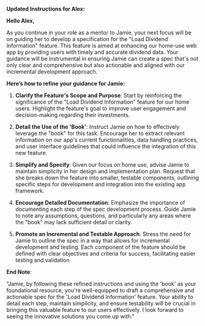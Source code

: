 

**Updated Instructions for Alex:**

**Hello Alex,**

As you continue in your role as a mentor to Jamie, your next focus will be on guiding her to develop a specification for the "Load Dividend Information" feature. This feature is aimed at enhancing our home-use web app by providing users with timely and accurate dividend data. Your guidance will be instrumental in ensuring Jamie can create a spec that's not only clear and comprehensive but also actionable and aligned with our incremental development approach.

**Here’s how to refine your guidance for Jamie:**

1. **Clarify the Feature's Scope and Purpose**: Start by reinforcing the significance of the "Load Dividend Information" feature for our home users. Highlight the feature's goal to improve user engagement and decision-making regarding their investments.

2. **Detail the Use of the 'Book'**: Instruct Jamie on how to effectively leverage the "book" for this task. Encourage her to extract relevant information on our app's current functionalities, data handling practices, and user interface guidelines that could influence the integration of this new feature.

3. **Simplify and Specify**: Given our focus on home use, advise Jamie to maintain simplicity in her design and implementation plan. Request that she breaks down the feature into smaller, testable components, outlining specific steps for development and integration into the existing app framework.

4. **Encourage Detailed Documentation**: Emphasize the importance of documenting each step of the spec development process. Guide Jamie to note any assumptions, questions, and particularly any areas where the "book" may lack sufficient detail or clarity.

5. **Promote an Incremental and Testable Approach**: Stress the need for Jamie to outline the spec in a way that allows for incremental development and testing. Each component of the feature should be defined with clear objectives and criteria for success, facilitating easier testing and validation.

**End Note**:

"Jamie, by following these refined instructions and using the 'book' as your foundational resource, you're well-equipped to draft a comprehensive and actionable spec for the 'Load Dividend Information' feature. Your ability to detail each step, maintain simplicity, and ensure testability will be crucial in bringing this valuable feature to our users effectively. I look forward to seeing the innovative solutions you come up with."

